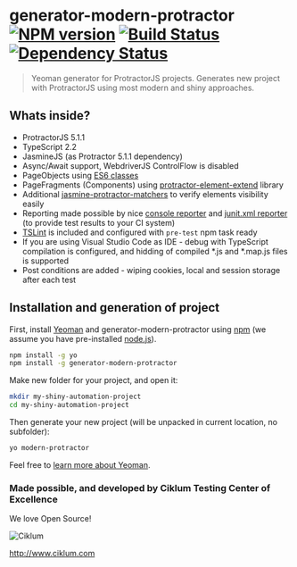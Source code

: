 # generator-modern-protractor [![NPM version][npm-image]][npm-url] [![Build Status][travis-image]][travis-url] [![Dependency Status][daviddm-image]][daviddm-url]

> Yeoman generator for ProtractorJS projects. Generates new project with ProtractorJS using most modern and shiny approaches.

## Whats inside?
- ProtractorJS 5.1.1
- TypeScript 2.2
- JasmineJS (as Protractor 5.1.1 dependency)
- Async/Await support, WebdriverJS ControlFlow is disabled
- PageObjects using [ES6 classes](http://es6-features.org/#ClassDefinition)
- PageFragments (Components) using [protractor-element-extend](https://github.com/Xotabu4/protractor-element-extend) library
- Additional [jasmine-protractor-matchers](https://github.com/Xotabu4/jasmine-protractor-matchers) to verify elements visibility easily
- Reporting made possible by nice [console reporter](https://github.com/razvanz/jasmine2-reporter) and [junit.xml reporter](https://github.com/larrymyers/jasmine-reporters) (to provide test results to your CI system)
- [TSLint](https://palantir.github.io/tslint/) is included and configured with `pre-test` npm task ready
- If you are using Visual Studio Code as IDE - debug with TypeScript compilation is configured, and hidding of compiled *.js and *.map.js files is supported
- Post conditions are added - wiping cookies, local and session storage after each test

## Installation and generation of project

First, install [Yeoman](http://yeoman.io) and generator-modern-protractor using [npm](https://www.npmjs.com/) (we assume you have pre-installed [node.js](https://nodejs.org/)).

```bash
npm install -g yo
npm install -g generator-modern-protractor
```
Make new folder for your project, and open it:
```bash
mkdir my-shiny-automation-project
cd my-shiny-automation-project
```

Then generate your new project (will be unpacked in current location, no subfolder):

```bash
yo modern-protractor
```

Feel free to [learn more about Yeoman](http://yeoman.io/).

### Made possible, and developed by Ciklum Testing Center of Excellence
We love Open Source!

![Ciklum][ciklum-image]

http://www.ciklum.com

[ciklum-image]: https://www.ciklum.com/ciklum-brand/ciklum-logo.png
[npm-image]: https://badge.fury.io/js/generator-modern-protractor.svg
[npm-url]: https://npmjs.org/package/generator-modern-protractor
[travis-image]: https://travis-ci.org/Xotabu4/generator-modern-protractor.svg?branch=master
[travis-url]: https://travis-ci.org/Xotabu4/generator-modern-protractor
[daviddm-image]: https://david-dm.org/Xotabu4/generator-modern-protractor.svg?theme=shields.io
[daviddm-url]: https://david-dm.org/Xotabu4/generator-modern-protractor
